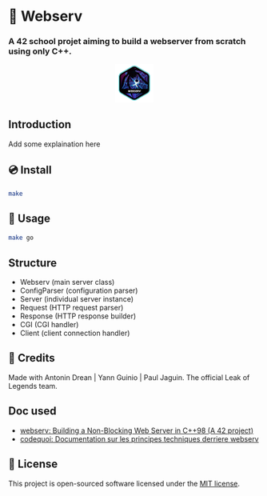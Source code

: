 # 💾 Webserv 

### A 42 school projet aiming to build a webserver from scratch using only C++.


<p align="center">
	<img src="img/webserv.png" alt="webserv Badge" width="15%">
</p>


## Introduction

Add some explaination here

## 💿 Install

```sh
make
```

## 🐩 Usage
```sh
make go
```

## Structure

- Webserv (main server class)
- ConfigParser (configuration parser)
- Server (individual server instance)
- Request (HTTP request parser)
- Response (HTTP response builder)
- CGI (CGI handler)
- Client (client connection handler)

## 🤼 Credits

Made with Antonin Drean | Yann Guinio | Paul Jaguin. 
The official Leak of Legends team.

## Doc used

- [webserv: Building a Non-Blocking Web Server in C++98 (A 42 project)](https://m4nnb3ll.medium.com/webserv-building-a-non-blocking-web-server-in-c-98-a-42-project-04c7365e4ec7)
- [codequoi: Documentation sur les principes techniques derriere webserv](https://www.codequoi.com/programmation-reseau-via-socket-en-c/)

## 📜 License

This project is open-sourced software licensed under the [MIT license](https://opensource.org/licenses/MIT).

